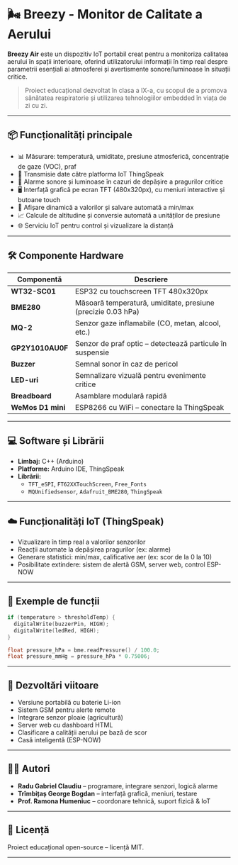 
# 🌬️ Breezy - Monitor de Calitate a Aerului

**Breezy Air** este un dispozitiv IoT portabil creat pentru a monitoriza calitatea aerului în spații interioare, oferind utilizatorului informații în timp real despre parametrii esențiali ai atmosferei și avertismente sonore/luminoase în situații critice.

> Proiect educațional dezvoltat în clasa a IX-a, cu scopul de a promova sănătatea respiratorie și utilizarea tehnologiilor embedded în viața de zi cu zi.

---

## 📦 Funcționalități principale

- 📊 Măsurare: temperatură, umiditate, presiune atmosferică, concentrație de gaze (VOC), praf
- 📡 Transmisie date către platforma IoT ThingSpeak
- 🔔 Alarme sonore și luminoase în cazuri de depășire a pragurilor critice
- 🖥️ Interfață grafică pe ecran TFT (480x320px), cu meniuri interactive și butoane touch
- 🔄 Afișare dinamică a valorilor și salvare automată a min/max
- 📈 Calcule de altitudine și conversie automată a unităților de presiune
- 🌐 Serviciu IoT pentru control și vizualizare la distanță

---

## 🛠️ Componente Hardware

| Componentă          | Descriere                                                                 |
|---------------------|---------------------------------------------------------------------------|
| **WT32-SC01**        | ESP32 cu touchscreen TFT 480x320px                                        |
| **BME280**           | Măsoară temperatură, umiditate, presiune (precizie 0.03 hPa)              |
| **MQ-2**             | Senzor gaze inflamabile (CO, metan, alcool, etc.)                         |
| **GP2Y1010AU0F**     | Senzor de praf optic – detectează particule în suspensie                  |
| **Buzzer**           | Semnal sonor în caz de pericol                                            |
| **LED-uri**          | Semnalizare vizuală pentru evenimente critice                            |
| **Breadboard**       | Asamblare modulară rapidă                                                 |
| **WeMos D1 mini**    | ESP8266 cu WiFi – conectare la ThingSpeak                                |

---

## 💻 Software și Librării

- **Limbaj:** C++ (Arduino)
- **Platforme:** Arduino IDE, ThingSpeak
- **Librării:**  
  - `TFT_eSPI`, `FT62XXTouchScreen`, `Free_Fonts`  
  - `MQUnifiedsensor`, `Adafruit_BME280`, `ThingSpeak`

---

## ☁️ Funcționalități IoT (ThingSpeak)

- Vizualizare în timp real a valorilor senzorilor
- Reacții automate la depășirea pragurilor (ex: alarme)
- Generare statistici: min/max, calificative aer (ex: scor de la 0 la 10)
- Posibilitate extindere: sistem de alertă GSM, server web, control ESP-NOW

---

## 🧠 Exemple de funcții

```cpp
if (temperature > thresholdTemp) {
  digitalWrite(buzzerPin, HIGH);
  digitalWrite(ledRed, HIGH);
}
```

```cpp
float pressure_hPa = bme.readPressure() / 100.0;
float pressure_mmHg = pressure_hPa * 0.75006;
```

---

## 🔮 Dezvoltări viitoare

- Versiune portabilă cu baterie Li-ion
- Sistem GSM pentru alerte remote
- Integrare senzor ploaie (agricultură)
- Server web cu dashboard HTML
- Clasificare a calității aerului pe bază de scor
- Casă inteligentă (ESP-NOW)

---

## 👨‍💻 Autori

- **Radu Gabriel Claudiu** – programare, integrare senzori, logică alarme  
- **Trîmbițaș George Bogdan** – interfață grafică, meniuri, testare  
- **Prof. Ramona Humeniuc** – coordonare tehnică, suport fizică & IoT

---

## 📜 Licență

Proiect educațional open-source – licență MIT.

---
